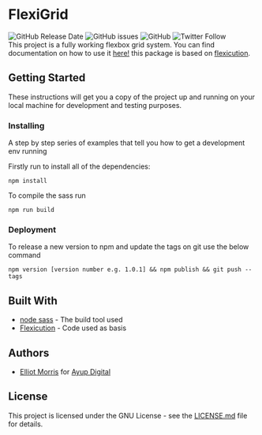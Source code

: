 # FlexiGrid

![GitHub Release Date](https://img.shields.io/github/release-date/AyupDigital/flexigrid.svg)
![GitHub issues](https://img.shields.io/github/issues/AyupDigital/flexigrid.svg)
![GitHub](https://img.shields.io/github/license/AyupDigital/flexigrid.svg)
![Twitter Follow](https://img.shields.io/twitter/follow/Ayupdigital.svg?style=social)  
This project is a fully working flexbox grid system.
You can find documentation on how to use it [here!](https://ayupdigital.github.io/flexigrid/#) this package is based on [flexicution](http://keenanpayne.com/flexicution/).

## Getting Started

These instructions will get you a copy of the project up and running on your local machine for development and testing purposes.

### Installing

A step by step series of examples that tell you how to get a development env running

Firstly run to install all of the dependencies:

```
npm install
```

To compile the sass run

```
npm run build
```

### Deployment

To release a new version to npm and update the tags on git use the below command

```
npm version [version number e.g. 1.0.1] && npm publish && git push --tags
```

## Built With

- [node sass](https://github.com/JeffreyWay/laravel-mix) - The build tool used
- [Flexicution](http://keenanpayne.com/flexicution/) - Code used as basis

## Authors

- [Elliot Morris](https://github.com/elliotrpmorris/) for [Ayup Digital](https://ayup.agency/)

## License

This project is licensed under the GNU License - see the [LICENSE.md](LICENSE.md) file for details.
